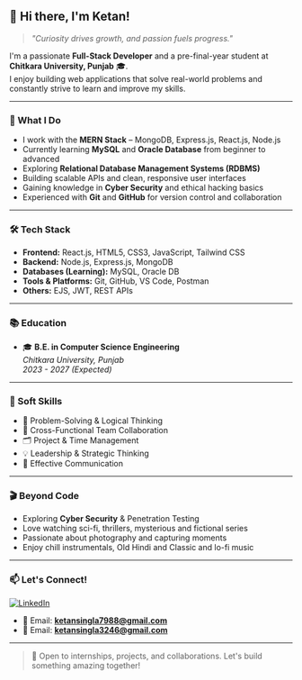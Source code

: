 ## 👋 Hi there, I'm Ketan!

> *"Curiosity drives growth, and passion fuels progress."*

I'm a passionate **Full-Stack Developer** and a pre-final-year student at **Chitkara University, Punjab** 🎓.  
I enjoy building web applications that solve real-world problems and constantly strive to learn and improve my skills.

---

### 🚀 What I Do

- I work with the **MERN Stack** – MongoDB, Express.js, React.js, Node.js  
- Currently learning **MySQL** and **Oracle Database** from beginner to advanced  
- Exploring **Relational Database Management Systems (RDBMS)**  
- Building scalable APIs and clean, responsive user interfaces  
- Gaining knowledge in **Cyber Security** and ethical hacking basics  
- Experienced with **Git** and **GitHub** for version control and collaboration

---

### 🛠️ Tech Stack

- **Frontend:** React.js, HTML5, CSS3, JavaScript, Tailwind CSS  
- **Backend:** Node.js, Express.js, MongoDB  
- **Databases (Learning):** MySQL, Oracle DB  
- **Tools & Platforms:** Git, GitHub, VS Code, Postman  
- **Others:** EJS, JWT, REST APIs

---

### 📚 Education

- 🎓 **B.E. in Computer Science Engineering**  
  *Chitkara University, Punjab*  
  *2023 - 2027 (Expected)*

---

### 🧩 Soft Skills

- 🧠 Problem-Solving & Logical Thinking  
- 👥 Cross-Functional Team Collaboration  
- 🗂️ Project & Time Management  
- 💡 Leadership & Strategic Thinking  
- 📢 Effective Communication

---

### 🎬 Beyond Code

- Exploring **Cyber Security** & Penetration Testing  
- Love watching sci-fi, thrillers, mysterious and fictional series  
- Passionate about photography and capturing moments  
- Enjoy chill instrumentals, Old Hindi and Classic and lo-fi music


---

### 📫 Let's Connect!

[![LinkedIn](https://img.shields.io/badge/-LinkedIn-0077B5?logo=linkedin&logoColor=white&style=flat-square)](https://www.linkedin.com/in/ketan-kumar-521249279/)  
- 📧 Email: **ketansingla7988@gmail.com**
- 📧 Email: **ketansingla3246@gmail.com**

---

> 🚀 Open to internships, projects, and collaborations. Let's build something amazing together!
